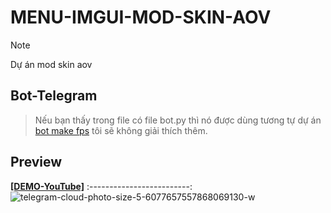 # MENU-IMGUI-MOD-SKIN-AOV
> [!NOTE]  
> Dự án mod skin aov

## Bot-Telegram
> Nếu bạn thấy trong file có file bot.py thì nó được dùng tương tự dự án [bot make fps](https://github.com/thanhdo1110/bot_make_fps_theos) tôi sẽ không giải thích thêm.

## Preview

**[[DEMO-YouTube]](https://youtu.be/_gfx22AWN7k)**
:-------------------------:
![telegram-cloud-photo-size-5-6077657557868069130-w](https://github.com/user-attachments/assets/55ce50b5-12b9-4f82-8cba-33e32c5ced24)
